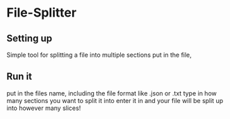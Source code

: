 # File-Splitter

## Setting up
Simple tool for splitting a file into multiple sections
put in the file,
## Run it
put in the files name, including the file format like .json or .txt
type in how many sections you want to split it into
enter it in and your file will be split up into however many slices!
